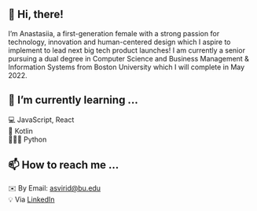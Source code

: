 ## 👋 Hi, there! 
I’m Anastasiia, a first-generation female with a strong passion for technology, innovation and human-centered design which I aspire to implement to lead next big tech product launches! I am currently a senior pursuing a dual degree in Computer Science and Business Management & Information Systems from Boston University which I will complete in May 2022.
## 🌱 I’m currently learning ... 
💻 JavaScript, React \
📱 Kotlin \
👨🏻‍💻 Python 

## 📫 How to reach me ... 
:envelope: By Email: asvirid@bu.edu \
:bulb: Via [LinkedIn](https://www.linkedin.com/in/anastasiia-sviridenko/)

<!---
asvirid/asvirid is a ✨ special ✨ repository because its `README.md` (this file) appears on your GitHub profile.
You can click the Preview link to take a look at your changes.
--->
